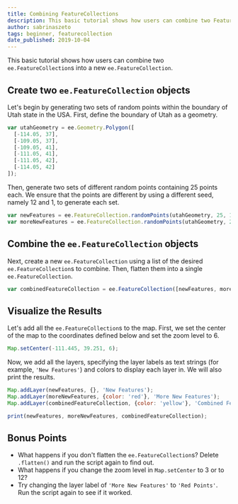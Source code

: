 ```yaml
---
title: Combining FeatureCollections
description: This basic tutorial shows how users can combine two FeatureCollections into one. It is targeted at beginners. The format of this tutorial was based on Prof. Dana Tomlin's Earth Engine notes.
author: sabrinaszeto
tags: beginner, featurecollection
date_published: 2019-10-04
---
```

<!--
Copyright 2019 The Google Earth Engine Community Authors

Licensed under the Apache License, Version 2.0 (the "License");
you may not use this file except in compliance with the License.
You may obtain a copy of the License at

    http://www.apache.org/licenses/LICENSE-2.0

Unless required by applicable law or agreed to in writing, software
distributed under the License is distributed on an "AS IS" BASIS,
WITHOUT WARRANTIES OR CONDITIONS OF ANY KIND, either express or implied.
See the License for the specific language governing permissions and
limitations under the License.
-->

This basic tutorial shows how users can combine two `ee.FeatureCollection`s into a new `ee.FeatureCollection`.

## Create two `ee.FeatureCollection` objects

Let's begin by generating two sets of random points within the boundary of Utah state in the USA. First, define the boundary of Utah as a geometry.

```js
var utahGeometry = ee.Geometry.Polygon([
  [-114.05, 37],
  [-109.05, 37],
  [-109.05, 41],
  [-111.05, 41],
  [-111.05, 42],
  [-114.05, 42]
]);
```

Then, generate two sets of different random points containing 25 points each. We ensure that the points are different by using a different seed, namely 12 and 1, to generate each set.

```js
var newFeatures = ee.FeatureCollection.randomPoints(utahGeometry, 25, 12);
var moreNewFeatures = ee.FeatureCollection.randomPoints(utahGeometry, 25, 1);
```

## Combine the `ee.FeatureCollection` objects

Next, create a new `ee.FeatureCollection` using a list of the desired `ee.FeatureCollection`s to combine. Then, flatten them into a single `ee.FeatureCollection`.

```js
var combinedFeatureCollection = ee.FeatureCollection([newFeatures, moreNewFeatures]).flatten();
```

## Visualize the Results

Let's add all the `ee.FeatureCollection`s to the map. First, we set the center of the map to the coordinates defined below and set the zoom level to 6. 

```js
Map.setCenter(-111.445, 39.251, 6);
```

Now, we add all the layers, specifying the layer labels as text strings (for example, `'New Features'`) and colors to display each layer in. We will also print the results.

```js
Map.addLayer(newFeatures, {}, 'New Features');
Map.addLayer(moreNewFeatures, {color: 'red'}, 'More New Features');
Map.addLayer(combinedFeatureCollection, {color: 'yellow'}, 'Combined FeatureCollection');

print(newFeatures, moreNewFeatures, combinedFeatureCollection);
```

## Bonus Points

- What happens if you don't flatten the `ee.FeatureCollection`s? Delete `.flatten()` and run the script again to find out.
- What happens if you change the zoom level in `Map.setCenter` to 3 or to 12?
- Try changing the layer label of `'More New Features'` to `'Red Points'`. Run the script again to see if it worked.
